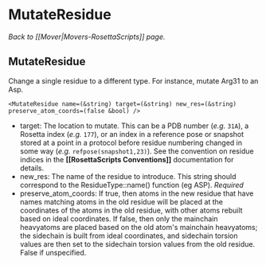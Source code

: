 # MutateResidue
*Back to [[Mover|Movers-RosettaScripts]] page.*
## MutateResidue

Change a single residue to a different type. For instance, mutate Arg31 to an Asp.

```
<MutateResidue name=(&string) target=(&string) new_res=(&string) preserve_atom_coords=(false &bool) />
```

-   target: The location to mutate.  This can be a PDB number (<i>e.g.</i> ```31A```), a Rosetta index (<i>e.g.</i> ```177```), or an index in a reference pose or snapshot stored at a point in a protocol before residue numbering changed in some way (<i>e.g.</i> ```refpose(snapshot1,23)```).  See the convention on residue indices in the **[[RosettaScripts Conventions]]** documentation for details.
-   new\_res: The name of the residue to introduce. This string should correspond to the ResidueType::name() function (eg ASP). *Required*
-   preserve\_atom\_coords: If true, then atoms in the new residue that have names matching atoms in the old residue will be placed at the coordinates of the atoms in the old residue, with other atoms rebuilt based on ideal coordinates.  If false, then only the mainchain heavyatoms are placed based on the old atom's mainchain heavyatoms; the sidechain is built from ideal coordinates, and sidechain torsion values are then set to the sidechain torsion values from the old residue.  False if unspecified.


